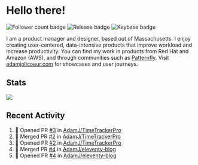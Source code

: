 # Hello there!

![Follower count badge](https://img.shields.io/github/followers/adamj?style=for-the-badge&logo=GitHub&logoColor=%23fff&link=https%3A%2F%2Fwww.github.com%2Fadamj)
![Release badge](https://img.shields.io/github/v/release/adamj/adamj?style=for-the-badge&logo=GitHub&logoColor=%23fff)
![Keybase badge](https://img.shields.io/keybase/pgp/mindreeper2420?style=for-the-badge&logo=keybase&logoColor=%23fff)

I am a product manager and designer, based out of Massachusetts. I enjoy creating user-centered, data-intensive products that improve workload and increase productivity. You can find my work in products from Red Hat and Amazon (AWS), and through communities such as [Patternfly](https://www.patternfly.org). Visit [adamjolicoeur.com](https://www.adamjolicoeur.com) for showcases and user journeys.

<!--
> Recent Activity automated using [GitHub Activity Readme Workflow](https://github.com/marketplace/actions/github-activity-readme)
> Icons from [Simple Icons](https://simpleicons.org)
> Badges from [Shields.io](https://shields.io)
> Readme Stats from [Readme Stats Workflow](https://github.com/anuraghazra/github-readme-stats)
-->

## Stats

<!-- Advanced stats -->
<picture>
  <source
    srcset="https://github-readme-stats.vercel.app/api?username=adamj&rank_icon=github&show_icons=true&theme=dark"
    media="(prefers-color-scheme: dark)"
  />
  <source
    srcset="https://github-readme-stats.vercel.app/api?username=adamj&rank_icon=github&show_icons=true"
    media="(prefers-color-scheme: light), (prefers-color-scheme: no-preference)"
  />
  <img src="https://github-readme-stats.vercel.app/api?username=adamj&rank_icon=github&show_icons=true" />
</picture>

## Recent Activity
<!-- Updates Every Monday at 6PM UTC (1PM EST) -->

<!--START_SECTION:activity-->
1. 💪 Opened PR [#3](https://github.com/AdamJ/TimeTrackerPro/pull/3) in [AdamJ/TimeTrackerPro](https://github.com/AdamJ/TimeTrackerPro)
2. 🎉 Merged PR [#2](https://github.com/AdamJ/TimeTrackerPro/pull/2) in [AdamJ/TimeTrackerPro](https://github.com/AdamJ/TimeTrackerPro)
3. 💪 Opened PR [#2](https://github.com/AdamJ/TimeTrackerPro/pull/2) in [AdamJ/TimeTrackerPro](https://github.com/AdamJ/TimeTrackerPro)
4. 🎉 Merged PR [#4](https://github.com/AdamJ/eleventy-blog/pull/4) in [AdamJ/eleventy-blog](https://github.com/AdamJ/eleventy-blog)
5. 💪 Opened PR [#4](https://github.com/AdamJ/eleventy-blog/pull/4) in [AdamJ/eleventy-blog](https://github.com/AdamJ/eleventy-blog)
<!--END_SECTION:activity-->
